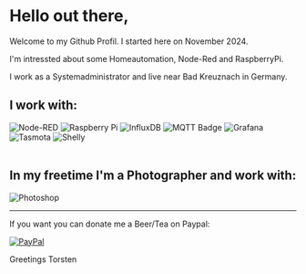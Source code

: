 # Hello out there,


Welcome to my Github Profil. I started here on November 2024.

I'm intressted about some Homeautomation, Node-Red and RaspberryPi.

I work as a Systemadministrator and live near Bad Kreuznach in Germany.


 ## I work with:
 
 ![Node-RED](https://img.shields.io/badge/Node--RED-%238F0000?style=flate&logo=node-red&logoColor=white) ![Raspberry Pi](https://img.shields.io/badge/-Raspberry%20Pi-A22846?style=flat&logo=raspberrypi&logoColor=white)  ![InfluxDB](https://img.shields.io/badge/-InfluxDB-22ADF6?style=flat&logo=influxdb&logoColor=white)  ![MQTT Badge](https://img.shields.io/badge/-MQTT-660066?style=flat&logo=mqtt&logoColor=white) ![Grafana](https://img.shields.io/badge/-Grafana-F46800?style=flat&logo=grafana&logoColor=white) ![Tasmota](https://img.shields.io/badge/-Tasmota-1FA3EC?style=flat&logo=tasmota&logoColor=white) ![Shelly](https://img.shields.io/badge/-Shelly-4495D1?style=flat&logo=shelly&logoColor=white) 
<br>
<br>

## In my freetime I'm a Photographer and work with:

![Photoshop](https://img.shields.io/badge/-Adobe%20Photoshop-31A8FF?style=flat&logo=adobephotoshop&logoColor=white)




-----------------------------------------------------------
If you want you can donate me a Beer/Tea on Paypal:

[![PayPal](https://img.shields.io/badge/PayPal-donate-blue?style=flat-square&logo=paypal)](https://paypal.me/steitzto)


Greetings Torsten










